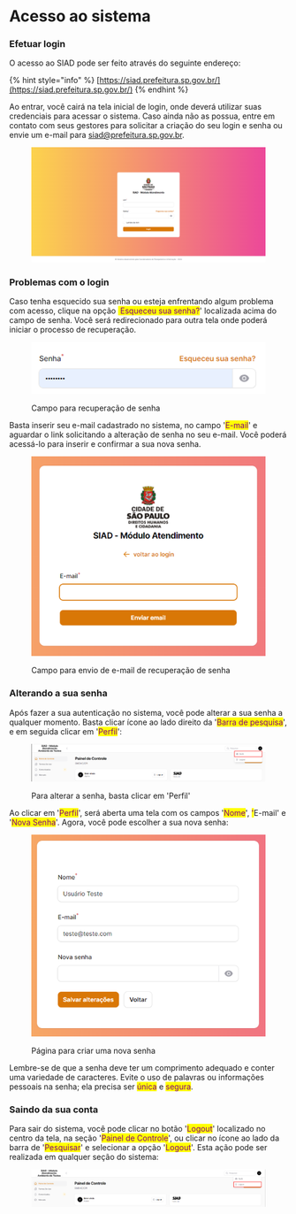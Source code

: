 # Acesso ao sistema

### Efetuar login

O acesso ao SIAD pode ser feito através do seguinte endereço:

{% hint style="info" %}
[https://siad.prefeitura.sp.gov.br/](https://siad.prefeitura.sp.gov.br/)
{% endhint %}

Ao entrar, você cairá na tela inicial de login, onde deverá utilizar suas credenciais para acessar o sistema. Caso ainda não as possua, entre em contato com seus gestores para solicitar a criação do seu login e senha ou envie um e-mail para [siad@prefeitura.sp.gov.br](mailto:siad@prefeitura.sp.gov.br).

<figure><img src="../.gitbook/assets/image (1) (1) (1) (1) (1) (1).png" alt=""><figcaption></figcaption></figure>

### Problemas com o login

Caso tenha esquecido sua senha ou esteja enfrentando algum problema com acesso, clique na opção <mark style="color:yellow;">'</mark><mark style="color:purple;">Esqueceu sua senha?</mark>' localizada acima do campo de senha. Você será redirecionado para outra tela onde poderá iniciar o processo de recuperação.

<figure><img src="../.gitbook/assets/image (11).png" alt=""><figcaption><p>Campo para recuperação de senha</p></figcaption></figure>

Basta inserir seu e-mail cadastrado no sistema, no campo '<mark style="color:purple;">E-mail</mark>' e aguardar o link solicitando a alteração de senha no seu e-mail. Você poderá acessá-lo para inserir e confirmar a sua nova senha.

<figure><img src="../.gitbook/assets/image (12).png" alt=""><figcaption><p>Campo para envio de e-mail de recuperação de senha</p></figcaption></figure>

### Alterando a sua senha

Após fazer a sua autenticação no sistema, você pode alterar a sua senha a qualquer momento. Basta clicar ícone ao lado direito da '<mark style="color:purple;">Barra de pesquisa</mark>', e em seguida clicar em '<mark style="color:purple;">Perfil</mark>':

<figure><img src="../.gitbook/assets/image (13).png" alt=""><figcaption><p>Para alterar a senha, basta clicar em 'Perfil'</p></figcaption></figure>

Ao clicar em '<mark style="color:purple;">Perfil</mark>', será aberta uma tela com os campos '<mark style="color:purple;">Nome</mark>', <mark style="color:purple;">'</mark>E-mail' e '<mark style="color:purple;">Nova Senha</mark>'. Agora, você pode escolher a sua nova senha:

<figure><img src="../.gitbook/assets/image (14).png" alt=""><figcaption><p>Página para criar uma nova senha</p></figcaption></figure>

Lembre-se de que a senha deve ter um comprimento adequado e conter uma variedade de caracteres. Evite o uso de palavras ou informações pessoais na senha; ela precisa ser <mark style="color:purple;">única</mark> e <mark style="color:purple;">segura</mark>.

### Saindo da sua conta

Para sair do sistema, você pode clicar no botão '<mark style="color:purple;">Logout</mark>' localizado no centro da tela, na seção '<mark style="color:purple;">Painel de Controle</mark>', ou clicar no ícone ao lado da barra de '<mark style="color:purple;">Pesquisar</mark>' e selecionar a opção '<mark style="color:purple;">Logout</mark>'. Esta ação pode ser realizada em qualquer seção do sistema:

<figure><img src="../.gitbook/assets/image (15).png" alt=""><figcaption></figcaption></figure>
